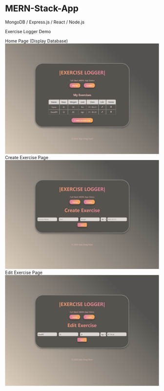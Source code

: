 # MERN-Stack-App
MongoDB / Express.js / React / Node.js 

Exercise Logger Demo

Home Page (Display Database)
![Home Page](https://github.com/anson-poon/MERN-Stack-App/blob/main/images/Home%20Page.png)
Create Exercise Page
![Home Page](https://github.com/anson-poon/MERN-Stack-App/blob/main/images/Create%20Page.png)
Edit Exercise Page
![Home Page](https://github.com/anson-poon/MERN-Stack-App/blob/main/images/Edit%20Page.png)

